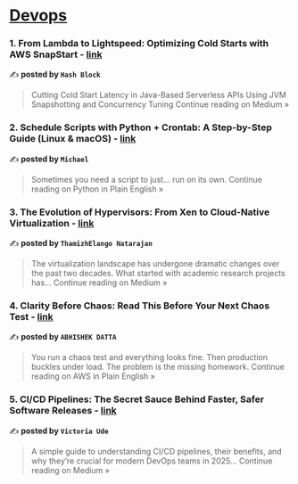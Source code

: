 
<h1><a href=https://medium.com/tag/devops/recommended target="_blank" rel="noopener noreferrer">Devops</a></h1>
<h3>1. From Lambda to Lightspeed: Optimizing Cold Starts with AWS SnapStart - <a href="https://medium.com/@connect.hashblock/from-lambda-to-lightspeed-optimizing-cold-starts-with-aws-snapstart-d4b18aee3ec5?source=rss------devops-5" target="_blank" rel="noopener noreferrer">link</a></h3>

✍️ **posted by `Hash Block`**

<blockquote>Cutting Cold Start Latency in Java-Based Serverless APIs Using JVM Snapshotting and Concurrency Tuning
Continue reading on Medium »</blockquote>

<h3>2. Schedule Scripts with Python + Crontab: A Step-by-Step Guide (Linux & macOS) - <a href="https://python.plainenglish.io/schedule-scripts-with-python-crontab-a-step-by-step-guide-linux-macos-0ad89118a4b7?source=rss------devops-5" target="_blank" rel="noopener noreferrer">link</a></h3>

✍️ **posted by `Michael`**

<blockquote>Sometimes you need a script to just… run on its own.
Continue reading on Python in Plain English »</blockquote>

<h3>3. The Evolution of Hypervisors: From Xen to Cloud-Native Virtualization - <a href="https://thamizhelango.medium.com/the-evolution-of-hypervisors-from-xen-to-cloud-native-virtualization-724d1c7cf3a2?source=rss------devops-5" target="_blank" rel="noopener noreferrer">link</a></h3>

✍️ **posted by `ThamizhElango Natarajan`**

<blockquote>The virtualization landscape has undergone dramatic changes over the past two decades. What started with academic research projects has…
Continue reading on Medium »</blockquote>

<h3>4. Clarity Before Chaos: Read This Before Your Next Chaos Test - <a href="https://aws.plainenglish.io/clarity-before-chaos-read-this-before-your-next-chaos-test-16ea5a8a2fec?source=rss------devops-5" target="_blank" rel="noopener noreferrer">link</a></h3>

✍️ **posted by `ABHISHEK DATTA`**

<blockquote>You run a chaos test and everything looks fine. Then production buckles under load. The problem is the missing homework.
Continue reading on AWS in Plain English »</blockquote>

<h3>5. CI/CD Pipelines: The Secret Sauce Behind Faster, Safer Software Releases - <a href="https://medium.com/@victoria_ude.dev/ci-cd-pipelines-the-secret-sauce-behind-faster-safer-software-releases-609b1c20bf69?source=rss------devops-5" target="_blank" rel="noopener noreferrer">link</a></h3>

✍️ **posted by `Victoria Ude`**

<blockquote>A simple guide to understanding CI/CD pipelines, their benefits, and why they’re crucial for modern DevOps teams in 2025…
Continue reading on Medium »</blockquote>

